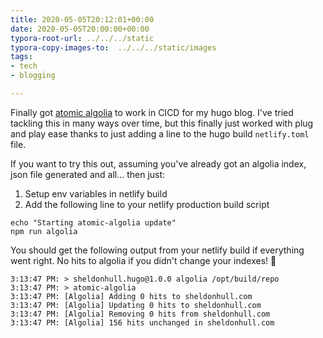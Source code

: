 ```yaml
---
title: 2020-05-05T20:12:01+00:00
date: 2020-05-05T20:00:00+00:00
typora-root-url: ../../../static
typora-copy-images-to:  ../../../static/images
tags:
- tech
- blogging

---
```

Finally got [atomic algolia](https://forestry.io/blog/search-with-algolia-in-hugo/) to work in CICD for my hugo blog. I've tried tackling this in many ways over time, but this finally just worked with plug and play ease thanks to just adding a line to the hugo build `netlify.toml` file.

If you want to try this out, assuming you've already got an algolia index, json file generated and all... then just:

1. Setup env variables in netlify build
2. Add the following line to your netlify production build script

```shell
echo "Starting atomic-algolia update"
npm run algolia
```

You should get the following output from your netlify build if everything went right. No hits to algolia if you didn't change your indexes! 🎉

```text
3:13:47 PM: > sheldonhull.hugo@1.0.0 algolia /opt/build/repo
3:13:47 PM: > atomic-algolia
3:13:47 PM: [Algolia] Adding 0 hits to sheldonhull.com
3:13:47 PM: [Algolia] Updating 0 hits to sheldonhull.com
3:13:47 PM: [Algolia] Removing 0 hits from sheldonhull.com
3:13:47 PM: [Algolia] 156 hits unchanged in sheldonhull.com
```
